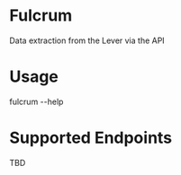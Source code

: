 # Fulcrum

Data extraction from the Lever via the API

# Usage
fulcrum --help

# Supported Endpoints
TBD

